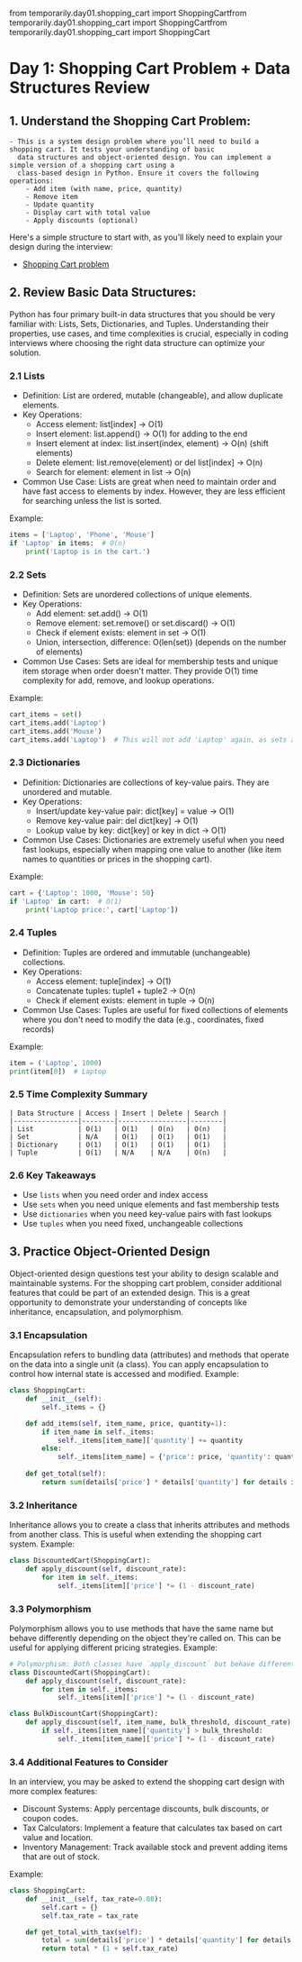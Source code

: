 from temporarily.day01.shopping_cart import ShoppingCartfrom temporarily.day01.shopping_cart import ShoppingCartfrom temporarily.day01.shopping_cart import ShoppingCart

# Day 1: Shopping Cart Problem + Data Structures Review


## 1. Understand the Shopping Cart Problem:
    - This is a system design problem where you’ll need to build a shopping cart. It tests your understanding of basic
      data structures and object-oriented design. You can implement a simple version of a shopping cart using a
      class-based design in Python. Ensure it covers the following operations:
        - Add item (with name, price, quantity)
        - Remove item
        - Update quantity
        - Display cart with total value
        - Apply discounts (optional)

Here's a simple structure to start with, as you’ll likely need to explain your design during the interview:

- [Shopping Cart problem](shopping_cart.py)


## 2. Review Basic Data Structures:

Python has four primary built-in data structures that you should be very familiar with: Lists, Sets, Dictionaries, and Tuples.
Understanding their properties, use cases, and time complexities is crucial, especially in coding interviews where choosing the right data structure can optimize your solution.


### 2.1 Lists
- Definition: List are ordered, mutable (changeable), and allow duplicate elements.
- Key Operations:
  - Access element: list[index] -> O(1)
  - Insert element: list.append() -> O(1) for adding to the end
  - Insert element at index: list.insert(index, element) -> O(n) (shift elements)
  - Delete element: list.remove(element) or del list[index] -> O(n)
  - Search for element: element in list -> O(n)
- Common Use Case: Lists are great when need to maintain order and have fast access to elements by index. However, they are less efficient for searching unless the list is sorted.

Example:
```python
items = ['Laptop', 'Phone', 'Mouse']
if 'Laptop' in items:  # O(n)
    print('Laptop is in the cart.')
```


### 2.2 Sets
- Definition: Sets are unordered collections of unique elements.
- Key Operations:
  - Add element: set.add() -> O(1)
  - Remove element: set.remove() or set.discard() -> O(1)
  - Check if element exists: element in set  -> O(1)
  - Union, intersection, difference: O(len(set)) (depends on the number of elements)
- Common Use Cases: Sets are ideal for membership tests and unique item storage when order doesn't matter. They provide O(1) time complexity for add, remove, and lookup operations.

Example:
```python
cart_items = set()
cart_items.add('Laptop')
cart_items.add('Mouse')
cart_items.add('Laptop')  # This will not add 'Laptop' again, as sets are unique
```


### 2.3 Dictionaries
- Definition: Dictionaries are collections of key-value pairs. They are unordered and mutable.
- Key Operations:
  - Insert/update key-value pair: dict[key] = value -> O(1)
  - Remove key-value pair: del dict[key] -> O(1)
  - Lookup value by key: dict[key] or key in dict -> O(1)
- Common Use Cases: Dictionaries are extremely useful when you need fast lookups, especially when mapping one value to another (like item names to quantities or prices in the shopping cart).

Example:
```python
cart = {'Laptop': 1000, 'Mouse': 50}
if 'Laptop' in cart:  # O(1)
    print('Laptop price:', cart['Laptop'])
```


### 2.4 Tuples
- Definition: Tuples are ordered and immutable (unchangeable) collections.
- Key Operations:
  - Access element: tuple[index] -> O(1)
  - Concatenate tuples: tuple1 + tuple2  -> O(n)
  - Check if element exists: element in tuple -> O(n)
- Common Use Cases: Tuples are useful for fixed collections of elements where you don't need to modify the data (e.g., coordinates, fixed records)

Example:
```python
item = ('Laptop', 1000)
print(item[0])  # Laptop
```


### 2.5 Time Complexity Summary

    | Data Structure | Access | Insert | Delete | Search |
    |----------------|--------|-----------------|--------|
    | List           | O(1)   | O(1)   | O(n)   | O(n)   |
    | Set            | N/A    | O(1)   | O(1)   | O(1)   |
    | Dictionary     | O(1)   | O(1)   | O(1)   | O(1)   |
    | Tuple          | O(1)   | N/A    | N/A    | O(n)   |


### 2.6 Key Takeaways
- Use `lists` when you need order and index access
- Use `sets` when you need unique elements and fast membership tests
- Use `dictionaries` when you need key-value pairs with fast lookups
- Use `tuples` when you need fixed, unchangeable collections


## 3. Practice Object-Oriented Design
Object-oriented design questions test your ability to design scalable and maintainable systems. For the shopping cart problem, consider additional features that could be part of an extended design. This is a great opportunity to demonstrate your understanding of concepts like inheritance, encapsulation, and polymorphism.


### 3.1 Encapsulation
Encapsulation refers to bundling data (attributes) and methods that operate on the data into a single unit (a class). You can apply encapsulation to control how internal state is accessed and modified.
Example:
```python
class ShoppingCart:
    def __init__(self):
        self._items = {}

    def add_items(self, item_name, price, quantity=1):
        if item_name in self._items:
            self._items[item_name]['quantity'] += quantity
        else:
            self._items[item_name] = {'price': price, 'quantity': quantity}
        
    def get_total(self):
        return sum(details['price'] * details['quantity'] for details in self._items.values())
```


### 3.2 Inheritance
Inheritance allows you to create a class that inherits attributes and methods from another class. This is useful when extending the shopping cart system.
Example:
```python
class DiscountedCart(ShoppingCart):
    def apply_discount(self, discount_rate):
        for item in self._items:
            self._items[item]['price'] *= (1 - discount_rate)
```


### 3.3 Polymorphism
Polymorphism allows you to use methods that have the same name but behave differently depending on the object they're called on. This can be useful for applying different pricing strategies.
Example:
```python
# Polymorphism: Both classes have `apply_discount` but behave differently
class DiscountedCart(ShoppingCart):
    def apply_discount(self, discount_rate):
        for item in self._items:
            self._items[item]['price'] *= (1 - discount_rate)

class BulkDiscountCart(ShoppingCart):
    def apply_discount(self, item_name, bulk_threshold, discount_rate):
        if self._items[item_name]['quantity'] > bulk_threshold:
            self._items[item_name]['price'] *= (1 - discount_rate)
```


### 3.4 Additional Features to Consider
In an interview, you may be asked to extend the shopping cart design with more complex features:
- Discount Systems: Apply percentage discounts, bulk discounts, or coupon codes.
- Tax Calculators: Implement a feature that calculates tax based on cart value and location.
- Inventory Management: Track available stock and prevent adding items that are out of stock.

Example:
```python
class ShoppingCart:
    def __init__(self, tax_rate=0.08):
        self.cart = {}
        self.tax_rate = tax_rate

    def get_total_with_tax(self):
        total = sum(details['price'] * details['quantity'] for details in self.cart.values())
        return total * (1 + self.tax_rate)
```
